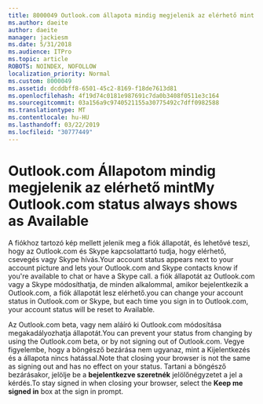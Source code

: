 ```yaml
---
title: 8000049 Outlook.com állapota mindig megjelenik az elérhető mint
ms.author: daeite
author: daeite
manager: jackiesm
ms.date: 5/31/2018
ms.audience: ITPro
ms.topic: article
ROBOTS: NOINDEX, NOFOLLOW
localization_priority: Normal
ms.custom: 8000049
ms.assetid: dcddbff8-6501-45c2-8169-f18de7613d81
ms.openlocfilehash: 4f19d74c0181e987691c7da0b3408f0511e3c164
ms.sourcegitcommit: 03a156a9c9740521155a30775492c7dff0982588
ms.translationtype: MT
ms.contentlocale: hu-HU
ms.lasthandoff: 03/22/2019
ms.locfileid: "30777449"
---
```

# <a name="my-outlookcom-status-always-shows-as-available"></a><span data-ttu-id="9228f-102">Outlook.com Állapotom mindig megjelenik az elérhető mint</span><span class="sxs-lookup"><span data-stu-id="9228f-102">My Outlook.com status always shows as Available</span></span>

<span data-ttu-id="9228f-103">A fiókhoz tartozó kép mellett jelenik meg a fiók állapotát, és lehetővé teszi, hogy az Outlook.com és Skype kapcsolattartó tudja, hogy elérhető, csevegés vagy Skype hívás.</span><span class="sxs-lookup"><span data-stu-id="9228f-103">Your account status appears next to your account picture and lets your Outlook.com and Skype contacts know if you're available to chat or have a Skype call.</span></span> <span data-ttu-id="9228f-104">a fiók állapotát az Outlook.com vagy a Skype módosíthatja, de minden alkalommal, amikor bejelentkezik a Outlook.com, a fiók állapotát lesz elérhető.</span><span class="sxs-lookup"><span data-stu-id="9228f-104">you can change your account status in Outlook.com or Skype, but each time you sign in to Outlook.com, your account status will be reset to Available.</span></span>
  
<span data-ttu-id="9228f-105">Az Outlook.com beta, vagy nem aláíró ki Outlook.com módosítása megakadályozhatja állapotát.</span><span class="sxs-lookup"><span data-stu-id="9228f-105">You can prevent your status from changing by using the Outlook.com beta, or by not signing out of Outlook.com.</span></span> <span data-ttu-id="9228f-106">Vegye figyelembe, hogy a böngésző bezárása nem ugyanaz, mint a Kijelentkezés és a állapota nincs hatással.</span><span class="sxs-lookup"><span data-stu-id="9228f-106">Note that closing your browser is not the same as signing out and has no effect on your status.</span></span> <span data-ttu-id="9228f-107">Tartani a böngésző bezárásakor, jelölje be a **bejelentkezve szeretnék** jelölőnégyzetet a jel a kérdés.</span><span class="sxs-lookup"><span data-stu-id="9228f-107">To stay signed in when closing your browser, select the **Keep me signed in** box at the sign in prompt.</span></span> 
  

